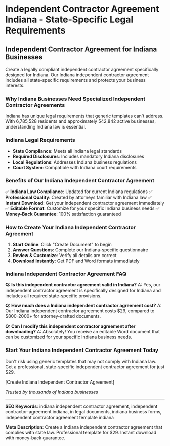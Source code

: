 # Independent Contractor Agreement Indiana - State-Specific Legal Requirements

## Independent Contractor Agreement for Indiana Businesses

Create a legally compliant independent contractor agreement specifically designed for Indiana. Our Indiana independent contractor agreement includes all state-specific requirements and protects your business interests.

### Why Indiana Businesses Need Specialized Independent Contractor Agreements

Indiana has unique legal requirements that generic templates can't address. With 6,785,528 residents and approximately 542,842 active businesses, understanding Indiana law is essential.

### Indiana Legal Requirements

- **State Compliance**: Meets all Indiana legal standards
- **Required Disclosures**: Includes mandatory Indiana disclosures
- **Local Regulations**: Addresses Indiana business regulations
- **Court System**: Compatible with Indiana court requirements

### Benefits of Our Indiana Independent Contractor Agreement

✅ **Indiana Law Compliance**: Updated for current Indiana regulations
✅ **Professional Quality**: Created by attorneys familiar with Indiana law
✅ **Instant Download**: Get your independent contractor agreement immediately
✅ **Editable Format**: Customize for your specific Indiana business needs
✅ **Money-Back Guarantee**: 100% satisfaction guaranteed

### How to Create Your Indiana Independent Contractor Agreement

1. **Start Online**: Click "Create Document" to begin
2. **Answer Questions**: Complete our Indiana-specific questionnaire
3. **Review & Customize**: Verify all details are correct
4. **Download Instantly**: Get PDF and Word formats immediately

### Indiana Independent Contractor Agreement FAQ

**Q: Is this independent contractor agreement valid in Indiana?**
A: Yes, our independent contractor agreement is specifically designed for Indiana and includes all required state-specific provisions.

**Q: How much does a Indiana independent contractor agreement cost?**
A: Our Indiana independent contractor agreement costs $29, compared to $800-2000+ for attorney-drafted documents.

**Q: Can I modify this independent contractor agreement after downloading?**
A: Absolutely! You receive an editable Word document that can be customized for your specific Indiana business needs.

### Start Your Indiana Independent Contractor Agreement Today

Don't risk using generic templates that may not comply with Indiana law. Get a professional, state-specific independent contractor agreement for just $29.

[Create Indiana Independent Contractor Agreement]

*Trusted by thousands of Indiana businesses*

---

**SEO Keywords**: indiana independent contractor agreement, independent contractor-agreement indiana, in legal documents, indiana business forms, independent contractor agreement template indiana

**Meta Description**: Create a Indiana independent contractor agreement that complies with state law. Professional template for $29. Instant download with money-back guarantee.

